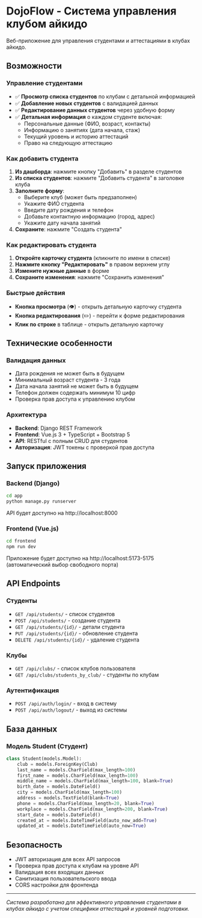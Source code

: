 # DojoFlow - Система управления клубом айкидо

Веб-приложение для управления студентами и аттестациями в клубах айкидо.

## Возможности

### Управление студентами
- ✅ **Просмотр списка студентов** по клубам с детальной информацией
- ✅ **Добавление новых студентов** с валидацией данных
- ✅ **Редактирование данных студентов** через удобную форму
- ✅ **Детальная информация** о каждом студенте включая:
  - Персональные данные (ФИО, возраст, контакты)
  - Информацию о занятиях (дата начала, стаж)
  - Текущий уровень и историю аттестаций
  - Право на следующую аттестацию

### Как добавить студента

1. **Из дашборда**: нажмите кнопку "Добавить" в разделе студентов
2. **Из списка студентов**: нажмите "Добавить студента" в заголовке клуба
3. **Заполните форму**:
   - Выберите клуб (может быть предзаполнен)
   - Укажите ФИО студента
   - Введите дату рождения и телефон
   - Добавьте контактную информацию (город, адрес)
   - Укажите дату начала занятий
4. **Сохраните**: нажмите "Создать студента"

### Как редактировать студента

1. **Откройте карточку студента** (кликните по имени в списке)
2. **Нажмите кнопку "Редактировать"** в правом верхнем углу
3. **Измените нужные данные** в форме
4. **Сохраните изменения**: нажмите "Сохранить изменения"

### Быстрые действия

- **Кнопка просмотра** (👁️) - открыть детальную карточку студента
- **Кнопка редактирования** (✏️) - перейти к форме редактирования
- **Клик по строке** в таблице - открыть детальную карточку

## Технические особенности

### Валидация данных
- Дата рождения не может быть в будущем
- Минимальный возраст студента - 3 года
- Дата начала занятий не может быть в будущем
- Телефон должен содержать минимум 10 цифр
- Проверка прав доступа к управлению клубом

### Архитектура
- **Backend**: Django REST Framework
- **Frontend**: Vue.js 3 + TypeScript + Bootstrap 5
- **API**: RESTful с полным CRUD для студентов
- **Авторизация**: JWT токены с проверкой прав доступа

## Запуск приложения

### Backend (Django)
```bash
cd app
python manage.py runserver
```
API будет доступно на http://localhost:8000

### Frontend (Vue.js)
```bash
cd frontend
npm run dev
```
Приложение будет доступно на http://localhost:5173-5175 (автоматический выбор свободного порта)

## API Endpoints

### Студенты
- `GET /api/students/` - список студентов
- `POST /api/students/` - создание студента
- `GET /api/students/{id}/` - детали студента
- `PUT /api/students/{id}/` - обновление студента
- `DELETE /api/students/{id}/` - удаление студента

### Клубы
- `GET /api/clubs/` - список клубов пользователя
- `GET /api/clubs/students_by_club/` - студенты по клубам

### Аутентификация
- `POST /api/auth/login/` - вход в систему
- `POST /api/auth/logout/` - выход из системы

## База данных

### Модель Student (Студент)
```python
class Student(models.Model):
    club = models.ForeignKey(Club)
    last_name = models.CharField(max_length=100)
    first_name = models.CharField(max_length=100)
    middle_name = models.CharField(max_length=100, blank=True)
    birth_date = models.DateField()
    city = models.CharField(max_length=100)
    address = models.TextField(blank=True)
    phone = models.CharField(max_length=20, blank=True)
    workplace = models.CharField(max_length=200, blank=True)
    start_date = models.DateField()
    created_at = models.DateTimeField(auto_now_add=True)
    updated_at = models.DateTimeField(auto_now=True)
```

## Безопасность

- JWT авторизация для всех API запросов
- Проверка прав доступа к клубам на уровне API
- Валидация всех входящих данных
- Санитизация пользовательского ввода
- CORS настройки для фронтенда

---

*Система разработана для эффективного управления студентами в клубах айкидо с учетом специфики аттестаций и уровней подготовки.*
